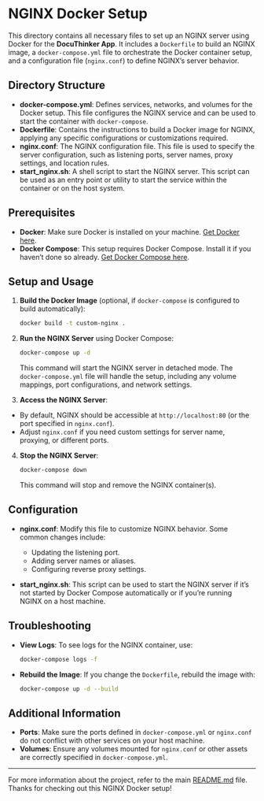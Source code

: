# NGINX Docker Setup

This directory contains all necessary files to set up an NGINX server using Docker for the **DocuThinker App**. It includes a `Dockerfile` to build an NGINX image, a `docker-compose.yml` file to orchestrate the Docker container setup, and a configuration file (`nginx.conf`) to define NGINX’s server behavior.

## Directory Structure

- **docker-compose.yml**: Defines services, networks, and volumes for the Docker setup. This file configures the NGINX service and can be used to start the container with `docker-compose`.
- **Dockerfile**: Contains the instructions to build a Docker image for NGINX, applying any specific configurations or customizations required.
- **nginx.conf**: The NGINX configuration file. This file is used to specify the server configuration, such as listening ports, server names, proxy settings, and location rules.
- **start_nginx.sh**: A shell script to start the NGINX server. This script can be used as an entry point or utility to start the service within the container or on the host system.

## Prerequisites

- **Docker**: Make sure Docker is installed on your machine. [Get Docker here](https://www.docker.com/get-started).
- **Docker Compose**: This setup requires Docker Compose. Install it if you haven’t done so already. [Get Docker Compose here](https://docs.docker.com/compose/install/).

## Setup and Usage

1. **Build the Docker Image** (optional, if `docker-compose` is configured to build automatically):

   ```bash
   docker build -t custom-nginx .
   ```

2. **Run the NGINX Server** using Docker Compose:

   ```bash
   docker-compose up -d
   ```

   This command will start the NGINX server in detached mode. The `docker-compose.yml` file will handle the setup, including any volume mappings, port configurations, and network settings.

3. **Access the NGINX Server**:

- By default, NGINX should be accessible at `http://localhost:80` (or the port specified in `nginx.conf`).
- Adjust `nginx.conf` if you need custom settings for server name, proxying, or different ports.

4. **Stop the NGINX Server**:
   ```bash
   docker-compose down
   ```
   This command will stop and remove the NGINX container(s).

## Configuration

- **nginx.conf**: Modify this file to customize NGINX behavior. Some common changes include:

  - Updating the listening port.
  - Adding server names or aliases.
  - Configuring reverse proxy settings.

- **start_nginx.sh**: This script can be used to start the NGINX server if it’s not started by Docker Compose automatically or if you’re running NGINX on a host machine.

## Troubleshooting

- **View Logs**: To see logs for the NGINX container, use:

  ```bash
  docker-compose logs -f
  ```

- **Rebuild the Image**: If you change the `Dockerfile`, rebuild the image with:
  ```bash
  docker-compose up -d --build
  ```

## Additional Information

- **Ports**: Make sure the ports defined in `docker-compose.yml` or `nginx.conf` do not conflict with other services on your host machine.
- **Volumes**: Ensure any volumes mounted for `nginx.conf` or other assets are correctly specified in `docker-compose.yml`.

---

For more information about the project, refer to the main [README.md](../README.md) file. Thanks for checking out this NGINX Docker setup!
